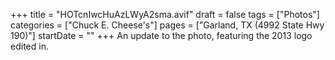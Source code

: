 +++
title = "HOTcnIwcHuAzLWyA2sma.avif"
draft = false
tags = ["Photos"]
categories = ["Chuck E. Cheese's"]
pages = ["Garland, TX (4992 State Hwy 190)"]
startDate = ""
+++
An update to the photo, featuring the 2013 logo edited in.
